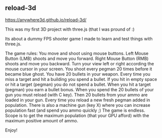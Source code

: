 ## reload-3d

https://anywhere3d.github.io/reload-3d/

This was my first 3D project with three.js (that I was pround of :)

Its about a dummy FPS shooter game I made to learn and test things with three.js.

The game rules: You move and shoot using mouse buttons. Left Mouse Button (LMB) shoots and move you forward. Right Mouse Button (RMB) shoots and move you backward. Turn your view left or right according the mouse cursor in your screen.
You shoot every pegman 20 times before it became blue ghost. You have 20 bullets in your weapon. Every time you miss a target and hit a building you spend a bullet. If you hit in empty space or hit a target (pegman) you do not spend a bullet. When you hit a target (pegman) you earn a bullet bonus. When you spend the 20 bullets of your gun you must reload (with C key). Then 20 bullets from your ammo are loaded in your gun. Every time you reload a new fresh pegman added in population. 
There is also a machine gun (key X) where you can increase population fast (and spend you ammo quickly ;)
The game is endless. Scope is to get the maximum population (that your GPU afford) with the maximum positive amount of ammo.

Enjoy!
